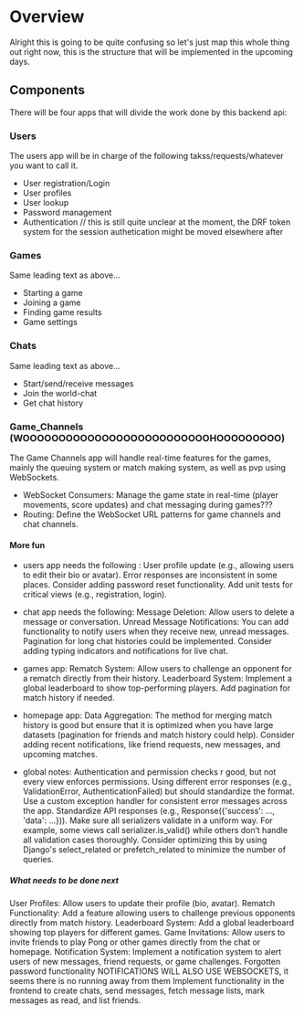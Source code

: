 # Overview

Alright this is going to be quite confusing so let's just map this whole thing out right now, this is the structure that will be implemented in the upcoming days.

## Components

There will be four apps that will divide the work done by this backend api:

### Users

The users app will be in charge of the following takss/requests/whatever you want to call it.

- User registration/Login
- User profiles
- User lookup
- Password management
- Authentication // this is still quite unclear at the moment, the DRF token system for the session authetication might be moved elsewhere after

### Games

Same leading text as above...

- Starting a game
- Joining a game
- Finding game results
- Game settings

### Chats

Same leading text as above...

- Start/send/receive messages
- Join the world-chat
- Get chat history

### Game_Channels (WOOOOOOOOOOOOOOOOOOOOOOOOOOHOOOOOOOOO)

The Game Channels app will handle real-time features for the games, mainly the queuing system or match making system, as well as pvp using WebSockets.

- WebSocket Consumers: Manage the game state in real-time (player movements, score updates) and chat messaging during games???
- Routing: Define the WebSocket URL patterns for game channels and chat channels.

#### More fun

- users app needs the following :
User profile update (e.g., allowing users to edit their bio or avatar).
Error responses are inconsistent in some places.
Consider adding password reset functionality.
Add unit tests for critical views (e.g., registration, login).

- chat app needs the following:
Message Deletion: Allow users to delete a message or conversation.
Unread Message Notifications: You can add functionality to notify users when they receive new, unread messages.
Pagination for long chat histories could be implemented.
Consider adding typing indicators and notifications for live chat.

- games app:
Rematch System: Allow users to challenge an opponent for a rematch directly from their history.
Leaderboard System: Implement a global leaderboard to show top-performing players.
Add pagination for match history if needed.

- homepage app:
Data Aggregation: The method for merging match history is good but ensure that it is optimized when you have large datasets (pagination for friends and match history could help).
Consider adding recent notifications, like friend requests, new messages, and upcoming matches.

- global notes:
Authentication and permission checks r good, but not every view enforces permissions.
Using different error responses (e.g., ValidationError, AuthenticationFailed) but should standardize the format.
Use a custom exception handler for consistent error messages across the app.
Standardize API responses (e.g., Response({'success': ..., 'data': ...})).
Make sure all serializers validate in a uniform way. For example, some views call serializer.is_valid() while others don’t handle all validation cases thoroughly.
Consider optimizing this by using Django's select_related or prefetch_related to minimize the number of queries.

##### What needs to be done next

User Profiles: Allow users to update their profile (bio, avatar).
Rematch Functionality: Add a feature allowing users to challenge previous opponents directly from match history.
Leaderboard System: Add a global leaderboard showing top players for different games.
Game Invitations: Allow users to invite friends to play Pong or other games directly from the chat or homepage.
Notification System: Implement a notification system to alert users of new messages, friend requests, or game challenges.
Forgotten password functionality
NOTIFICATIONS WILL ALSO USE WEBSOCKETS, it seems there is no running away from them
Implement functionality in the frontend to create chats, send messages, fetch message lists, mark messages as read, and list friends.
